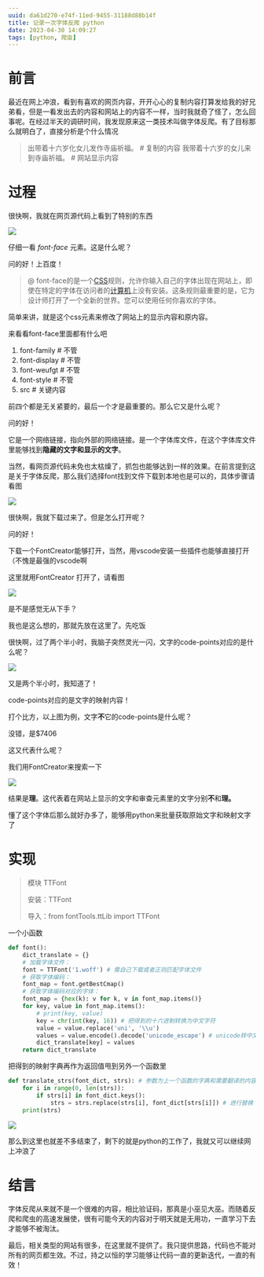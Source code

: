 ```yaml
---
uuid: da61d270-e74f-11ed-9455-31188d88b14f
title: 记录一次字体反爬 python
date: 2023-04-30 14:09:27
tags: [python, 爬虫]
---
```

# 前言

最近在网上冲浪，看到有喜欢的网页内容，开开心心的复制内容打算发给我的好兄弟看，但是一看发出去的内容和网站上的内容不一样，当时我就奇了怪了，怎么回事呢。在经过半天的调研时间，我发现原来这一类技术叫做字体反爬。有了目标那么就明白了，直接分析是个什么情况

> 出带着十六岁化女儿发作寺庙祈福。 # 复制的内容
> 我带着十六岁的女儿来到寺庙祈福。 # 网站显示内容

# 过程

很快啊，我就在网页源代码上看到了特别的东西

![](https://img.164314.xyz/2025/04/9fa902f8f3ac41ca3d85bcf47920da40.png)


仔细一看 *font-face* 元素。这是什么呢？

问的好！上百度！

> @ font-face的是一个[CSS](https://baike.baidu.com/item/CSS?fromModule=lemma_inlink)规则，允许你输入自己的字体出现在网站上，即使在特定的字体在访问者的[计算机](https://baike.baidu.com/item/%E8%AE%A1%E7%AE%97%E6%9C%BA/140338?fromModule=lemma_inlink)上没有安装。这条规则最重要的是，它为设计师打开了一个全新的世界。您可以使用任何你喜欢的字体。

简单来讲，就是这个css元素来修改了网站上的显示内容和原内容。

来看看font-face里面都有什么吧

1. font-family # 不管
2. font-display # 不管
3. font-weufgt # 不管
4. font-style # 不管
5. src # 关键内容

前四个都是无关紧要的，最后一个才是最重要的。那么它又是什么呢？

问的好！

它是一个网络链接，指向外部的网络链接。是一个字体库文件，在这个字体库文件里能够找到**隐藏的文字和显示的文字**。

当然，看网页源代码未免也太枯燥了，抓包也能够达到一样的效果。在前言提到这是关于字体反爬，那么我们选择font找到文件下载到本地也是可以的，具体步骤请看图

![](https://img.164314.xyz/2025/04/ce6c7ff35b81e334606990cc9c9f34c4.png)



很快啊，我就下载过来了。但是怎么打开呢？

问的好！

下载一个FontCreator能够打开，当然，用vscode安装一些插件也能够直接打开（不愧是最强的vscode啊

这里就用FontCreator 打开了，请看图

![](https://img.164314.xyz/2025/04/e4c1c30e4f669361981b5debcb93e44f.png)


是不是感觉无从下手？

我也是这么想的，那就先放在这里了。先吃饭

很快啊，过了两个半小时，我脑子突然灵光一闪，文字的code-points对应的是什么呢？

![](https://img.164314.xyz/2025/04/724c4466d2a1af8de7fb6dc644cd1aed.png)

又是两个半小时，我知道了！

code-points对应的是文字的映射内容！

打个比方，以上图为例，文字**不**它的code-points是什么呢？

没错，是$7406

这又代表什么呢？

我们用FontCreator来搜索一下

![](https://img.164314.xyz/2025/04/f6b99b1fc6111545edaebe513ee16851.png)

结果是**理**。这代表着在网站上显示的文字和审查元素里的文字分别**不**和**理。**

懂了这个字体后那么就好办多了，能够用python来批量获取原始文字和映射文字了

# 实现

> 模块 TTFont
>
> 安装：TTFont
>
> 导入：from fontTools.ttLib import TTFont

一个小函数

```python
def font():
    dict_translate = {}
    # 加载字体文件：
    font = TTFont('1.woff') # 需自己下载或者正则匹配字体文件
    # 获取字体编码：
    font_map = font.getBestCmap()
    # 获取字体编码对应的字体：
    font_map = {hex(k): v for k, v in font_map.items()}
    for key, value in font_map.items():
        # print(key, value)
        key = chr(int(key, 16)) # 把得到的十六进制转换为中文字符
        value = value.replace('uni', '\\u')
        values = value.encode().decode('unicode_escape') # unicode转中文
        dict_translate[key] = values
    return dict_translate
```

把得到的映射字典再作为返回值甩到另外一个函数里

```python
def translate_strs(font_dict, strs): # 参数为上一个函数的字典和需要翻译的内容
    for i in range(0, len(strs)):
        if strs[i] in font_dict.keys():
            strs = strs.replace(strs[i], font_dict[strs[i]]) # 进行替换
    print(strs)
```

![](https://img.164314.xyz/2025/04/c8767fa0a59497e73f6ffab13de0c4a9.png)

那么到这里也就差不多结束了，剩下的就是python的工作了，我就又可以继续网上冲浪了

# 结言

字体反爬从来就不是一个很难的内容，相比验证码，那真是小巫见大巫。而随着反爬和爬虫的高速发展使，很有可能今天的内容对于明天就是无用功，一直学习下去才能够不被淘汰。

最后，相关类型的网站有很多，在这里就不提供了。我只提供思路，代码也不能对所有的网页都生效。不过，持之以恒的学习能够让代码一直的更新迭代，一直的有效！
